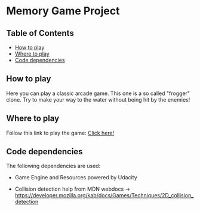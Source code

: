 # Memory Game Project

## Table of Contents

* [How to play](#how-to-play)
* [Where to play](#where-to-play)
* [Code dependencies](##code-dependencies) 

## How to play 
Here you can play a classic arcade game. This one is a so called "frogger" clone. Try to make your way to the water without being hit by the enemies! 

## Where to play 

Follow this link to play the game: [Click here!](https://htmlpreview.github.io/?https://github.com/Hannybaby/arcade/blob/master/index.html)  

## Code dependencies  
The following dependencies are used: 

* Game Engine and Resources powered by Udacity 

* Collision detection help from MDN webdocs -> https://developer.mozilla.org/kab/docs/Games/Techniques/2D_collision_detection